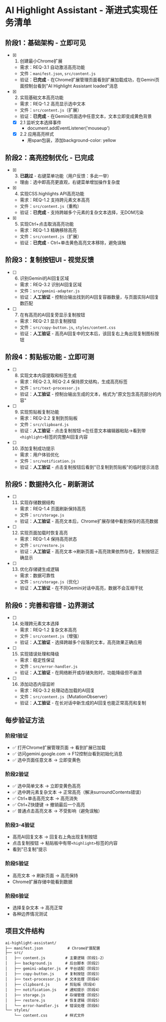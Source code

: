 # AI Highlight Assistant - 渐进式实现任务清单

## 阶段1：基础架构 - 立即可见

- [x] 1. 创建最小Chrome扩展
  - 需求：REQ-3.1 自动激活高亮功能
  - 文件：`manifest.json`, `src/content.js`
  - 验证：**已完成** - 在Chrome扩展管理页面看到扩展加载成功，在Gemini页面控制台看到"AI Highlight Assistant loaded"消息

- [x] 2. 实现基础文本高亮功能
  - 需求：REQ-1.2 高亮显示选中文本
  - 文件：`src/content.js`（扩展）
  - 验证：**已完成** - 在Gemini页面选中任意文本，文本立即变成黄色背景
  
  - [x] 2.1 监听文本选择事件
    - document.addEventListener('mouseup')
  - [x] 2.2 应用高亮样式
    - 用span包装，添加background-color: yellow

## 阶段2：高亮控制优化 - 已完成

- [x] 3. **已跳过** - 右键菜单功能（用户反馈：多此一举）
  - 理由：选中即高亮更直观，右键菜单增加操作复杂度

- [x] 4. 实现CSS.highlights API高亮功能  
  - 需求：REQ-1.2 支持跨元素文本高亮
  - 文件：`src/content.js`（重构）
  - 验证：**已完成** - 支持跨越多个元素的复杂文本选择，无DOM污染

- [x] 5. 实现Ctrl+点击取消高亮功能
  - 需求：REQ-1.3 精确移除高亮
  - 文件：`src/content.js`（扩展）
  - 验证：**已完成** - Ctrl+单击黄色高亮文本移除，避免误触

## 阶段3：复制按钮UI - 视觉反馈

- [ ] 6. 识别Gemini的AI回复区域
  - 需求：REQ-3.2 识别AI回复区域
  - 文件：`src/gemini-adapter.js`
  - 验证：**人工验证** - 控制台输出找到的AI回复容器数量，与页面实际AI回复数匹配

- [ ] 7. 在有高亮的AI回复旁显示复制按钮
  - 需求：REQ-2.1 显示复制按钮
  - 文件：`src/copy-button.js`, `styles/content.css`
  - 验证：**人工验证** - 高亮AI回复中的文本后，该回复右上角出现复制图标按钮

## 阶段4：剪贴板功能 - 立即可测

- [ ] 8. 实现文本内容提取和标签生成
  - 需求：REQ-2.3, REQ-2.4 保持原文结构，生成高亮标签
  - 文件：`src/text-processor.js`
  - 验证：**人工验证** - 控制台输出生成的文本，格式为"原文包含<highlight>高亮部分</highlight>的内容"

- [ ] 9. 实现剪贴板复制功能
  - 需求：REQ-2.2 复制到剪贴板
  - 文件：`src/clipboard.js`
  - 验证：**人工验证** - 点击复制按钮→在任意文本编辑器粘贴→看到带`<highlight>`标签的完整AI回复内容

- [ ] 10. 添加复制成功提示
  - 需求：用户体验优化
  - 文件：`src/notification.js`
  - 验证：**人工验证** - 点击复制按钮后看到"已复制到剪贴板"的临时提示消息

## 阶段5：数据持久化 - 刷新测试

- [ ] 11. 实现存储数据结构
  - 需求：REQ-1.4 页面刷新保持高亮
  - 文件：`src/storage.js`
  - 验证：**人工验证** - 高亮文本后，Chrome扩展存储中看到保存的高亮数据

- [ ] 12. 实现页面加载时恢复高亮
  - 需求：REQ-1.4 保持高亮状态
  - 文件：`src/restore.js`
  - 验证：**人工验证** - 高亮文本→刷新页面→高亮效果依然存在，复制按钮正确显示

- [ ] 13. 优化存储键生成逻辑
  - 需求：数据可靠性
  - 文件：`src/storage.js`（优化）
  - 验证：**人工验证** - 在不同Gemini对话中高亮，数据不会互相干扰

## 阶段6：完善和容错 - 边界测试

- [ ] 14. 处理跨元素文本选择
  - 需求：REQ-1.2 复杂文本高亮
  - 文件：`src/content.js`（增强）
  - 验证：**人工验证** - 选择跨越多个段落的文本，高亮效果正确应用

- [ ] 15. 实现错误处理和降级
  - 需求：稳定性保证
  - 文件：`src/error-handler.js`
  - 验证：**人工验证** - 在网络断开或存储失败时，功能降级但不崩溃

- [ ] 16. 添加动态内容监听
  - 需求：REQ-3.2 处理动态加载的AI回复
  - 文件：`src/content.js`（MutationObserver）
  - 验证：**人工验证** - 在长对话中新生成的AI回复也能正常高亮和复制

## 每步验证方法

### 阶段1验证
- ✅ 打开Chrome扩展管理页面 → 看到扩展已加载
- ✅ 访问gemini.google.com → F12控制台看到初始化消息
- ✅ 选中页面任意文本 → 立即变黄色

### 阶段2验证  
- ✅ 选中简单文本 → 立即变黄色高亮
- ✅ 选中跨元素复杂文本 → 正常高亮（解决surroundContents错误）
- ✅ Ctrl+单击高亮文本 → 高亮消失
- ✅ Ctrl+Z快捷键 → 撤销最后一个高亮
- ✅ 普通点击高亮文本 → 不受影响（避免误触）

### 阶段3-4验证
- 高亮AI回复文本 → 回复右上角出现复制按钮
- 点击复制按钮 → 粘贴板中有带`<highlight>`标签的内容
- 看到"已复制"提示

### 阶段5验证
- 高亮文本 → 刷新页面 → 高亮保持
- Chrome扩展存储中能看到数据

### 阶段6验证
- 选择复杂文本 → 高亮正常
- 各种边界情况测试

## 项目文件结构

```
ai-highlight-assistant/
├── manifest.json           # Chrome扩展配置
├── src/
│   ├── content.js         # 主要逻辑（阶段1-2）
│   ├── background.js      # 后台脚本（阶段2）
│   ├── gemini-adapter.js  # 平台适配（阶段3）
│   ├── copy-button.js     # 复制按钮（阶段3）
│   ├── text-processor.js  # 文本处理（阶段4）
│   ├── clipboard.js       # 剪贴板（阶段4）
│   ├── notification.js    # 通知提示（阶段4）
│   ├── storage.js         # 存储管理（阶段5）
│   ├── restore.js         # 恢复逻辑（阶段5）
│   └── error-handler.js   # 错误处理（阶段6）
└── styles/
    └── content.css        # 样式文件
```